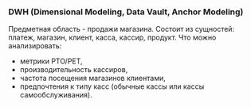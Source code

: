 ### DWH (Dimensional Modeling, Data Vault, Anchor Modeling)
Предметная область - продажи магазина.
Состоит из сущностей: платеж, магазин, клиент, касса, кассир, продукт.
Что можно анализировать:
- метрики РТО/РЕТ, 
- производительность кассиров,
- частота посещения магазинов клиентами,
- предпочтения к типу касс (обычные кассы или кассы самообслуживания).
